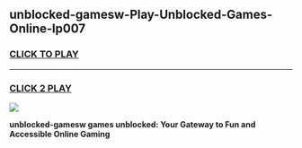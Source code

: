 
## unblocked-gamesw-Play-Unblocked-Games-Online-lp007
<h3>
<a href="https://premium76.site?title=unblocked-gamesw&ref=25A">CLICK TO PLAY</a></h3>
<hr>

<h3>
<a href="https://premium76.site?title=unblocked-gamesw&ref=25A">CLICK 2 PLAY</a>
  
</h3>

<a href="https://premium76.site?title=unblocked-gamesw&ref=25A"><img src="https://clearcache.store/games.png"></a>


**unblocked-gamesw games unblocked: Your Gateway to Fun and Accessible Online Gaming**
